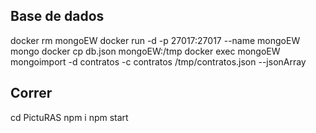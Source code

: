 ## Base de dados
docker rm mongoEW
docker run -d -p 27017:27017 --name mongoEW mongo
docker cp db.json mongoEW:/tmp
docker exec mongoEW mongoimport -d contratos -c contratos /tmp/contratos.json --jsonArray

## Correr
cd PictuRAS
npm i
npm start